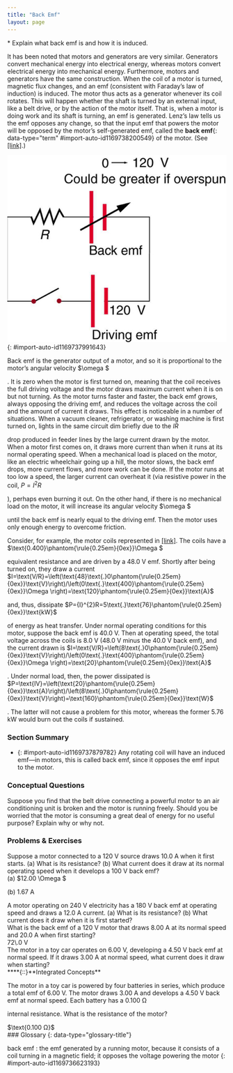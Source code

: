 ```yaml
---
title: "Back Emf"
layout: page
---
```



<div data-type="abstract" markdown="1">
* Explain what back emf is and how it is induced.

</div>

It has been noted that motors and generators are very similar. Generators convert mechanical energy into electrical energy, whereas motors convert electrical energy into mechanical energy. Furthermore, motors and generators have the same construction. When the coil of a motor is turned, magnetic flux changes, and an emf (consistent with Faraday’s law of induction) is induced. The motor thus acts as a generator whenever its coil rotates. This will happen whether the shaft is turned by an external input, like a belt drive, or by the action of the motor itself. That is, when a motor is doing work and its shaft is turning, an emf is generated. Lenz’s law tells us the emf opposes any change, so that the input emf that powers the motor will be opposed by the motor’s self-generated emf, called the **back emf**{: data-type="term" #import-auto-id1169738200549} of the motor. (See [\[link\]](#import-auto-id1169737991643).)

 ![Figure shows an electric circuit. The circuit has a cell represented as driving e m f of voltage one hundred and twenty volt is connected in series with a variable e m f source with a range of voltage from zero to one hundred twenty volts and a resistance R. The other end of resistance R is connected to an open switch. The switch is connected back to the Driving e m f cell.](../resources/Figure_24_06_01.jpg "The coil of a DC motor is represented as a resistor in this schematic. The back emf is represented as a variable emf that opposes the one driving the motor. Back emf is zero when the motor is not turning, and it increases proportionally to the motor&#x2019;s angular velocity."){: #import-auto-id1169737991643}

Back emf is the generator output of a motor, and so it is proportional to the motor’s angular velocity $\omega $

. It is zero when the motor is first turned on, meaning that the coil receives the full driving voltage and the motor draws maximum current when it is on but not turning. As the motor turns faster and faster, the back emf grows, always opposing the driving emf, and reduces the voltage across the coil and the amount of current it draws. This effect is noticeable in a number of situations. When a vacuum cleaner, refrigerator, or washing machine is first turned on, lights in the same circuit dim briefly due to the $IR$

 drop produced in feeder lines by the large current drawn by the motor. When a motor first comes on, it draws more current than when it runs at its normal operating speed. When a mechanical load is placed on the motor, like an electric wheelchair going up a hill, the motor slows, the back emf drops, more current flows, and more work can be done. If the motor runs at too low a speed, the larger current can overheat it (via resistive power in the coil, $P={I}^{2}R$

), perhaps even burning it out. On the other hand, if there is no mechanical load on the motor, it will increase its angular velocity $\omega $

 until the back emf is nearly equal to the driving emf. Then the motor uses only enough energy to overcome friction.

Consider, for example, the motor coils represented in [\[link\]](#import-auto-id1169737991643). The coils have a $\text{0.400}\phantom{\rule{0.25em}{0ex}}\Omega $

 equivalent resistance and are driven by a 48.0 V emf. Shortly after being turned on, they draw a current $I=\text{V/R}=\left(\text{48}\text{.}0\phantom{\rule{0.25em}{0ex}}\text{V}\right)/\left(0\text{.}\text{400}\phantom{\rule{0.25em}{0ex}}\Omega \right)=\text{120}\phantom{\rule{0.25em}{0ex}}\text{A}$

 and, thus, dissipate $P={I}^{2}R=5\text{.}\text{76}\phantom{\rule{0.25em}{0ex}}\text{kW}$

 of energy as heat transfer. Under normal operating conditions for this motor, suppose the back emf is 40.0 V. Then at operating speed, the total voltage across the coils is 8.0 V (48.0 V minus the 40.0 V back emf), and the current drawn is $I=\text{V/R}=\left(8\text{.}0\phantom{\rule{0.25em}{0ex}}\text{V}\right)/\left(0\text{.}\text{400}\phantom{\rule{0.25em}{0ex}}\Omega \right)=\text{20}\phantom{\rule{0.25em}{0ex}}\text{A}$

. Under normal load, then, the power dissipated is $P=\text{IV}=\left(\text{20}\phantom{\rule{0.25em}{0ex}}\text{A}\right)/\left(8\text{.}0\phantom{\rule{0.25em}{0ex}}\text{V}\right)=\text{160}\phantom{\rule{0.25em}{0ex}}\text{W}$

. The latter will not cause a problem for this motor, whereas the former 5.76 kW would burn out the coils if sustained.

### Section Summary

* {: #import-auto-id1169737879782} Any rotating coil will have an induced emf—in motors, this is called back emf, since it opposes the emf input to the motor.

### Conceptual Questions

<div data-type="exercise" data-element-type="conceptual-questions">
<div data-type="problem" markdown="1">
Suppose you find that the belt drive connecting a powerful motor to an air conditioning unit is broken and the motor is running freely. Should you be worried that the motor is consuming a great deal of energy for no useful purpose? Explain why or why not.

</div>
</div>

### Problems &amp; Exercises

<div data-type="exercise" data-element-type="problems-exercises">
<div data-type="problem" markdown="1">
Suppose a motor connected to a 120 V source draws 10.0 A when it first starts. (a) What is its resistance? (b) What current does it draw at its normal operating speed when it develops a 100 V back emf?

</div>
<div data-type="solution" markdown="1">
(a) $12.00 \Omega $

(b) 1.67 A

</div>
</div>

<div data-type="exercise" data-element-type="problems-exercises">
<div data-type="problem" markdown="1">
A motor operating on 240 V electricity has a 180 V back emf at operating speed and draws a 12.0 A current. (a) What is its resistance? (b) What current does it draw when it is first started?

</div>
</div>

<div data-type="exercise" data-element-type="problems-exercises">
<div data-type="problem" markdown="1">
What is the back emf of a 120 V motor that draws 8.00 A at its normal speed and 20.0 A when first starting?

</div>
<div data-type="solution" markdown="1">
72\.0 V

</div>
</div>

<div data-type="exercise" data-element-type="problems-exercises">
<div data-type="problem" markdown="1">
The motor in a toy car operates on 6.00 V, developing a 4.50 V back emf at normal speed. If it draws 3.00 A at normal speed, what current does it draw when starting?

</div>
</div>

<div data-type="exercise" data-element-type="problems-exercises">
<div data-type="problem" markdown="1">
****{::}**Integrated Concepts**

The motor in a toy car is powered by four batteries in series, which produce a total emf of 6.00 V. The motor draws 3.00 A and develops a 4.50 V back emf at normal speed. Each battery has a $\text{0.100 Ω}$

 internal resistance. What is the resistance of the motor?

</div>
<div data-type="solution" markdown="1">
$\text{0.100 Ω}$

</div>
</div>

<div data-type="glossary" markdown="1">
### Glossary
{: data-type="glossary-title"}

back emf
: the emf generated by a running motor, because it consists of a coil turning in a magnetic field; it opposes the voltage powering the motor
{: #import-auto-id1169736623193}

</div>

